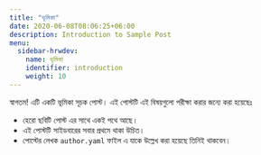 ```yaml
---
title: "ভূমিকা"
date: 2020-06-08T08:06:25+06:00
description: Introduction to Sample Post
menu:
  sidebar-hrwdev:
    name: ভূমিকা
    identifier: introduction
    weight: 10
---
```


স্বাগতম! এটি একটি ভূমিকা সূচক পোস্ট। এই পোস্টটি এই বিষয়গুলো পরীক্ষা করার জন্যে করা হয়েছেঃ

- হেরো ছবিটি পোস্ট এর সাথে একই পথে আছে।
- এই পোস্টটি সাইডবারের সবার প্রথমে থাকা উচিত।
- পোস্টের লেখক `author.yaml` ফাইল এ যাকে উল্লেখ করা হয়েছে তিনিই থাকবেন।
